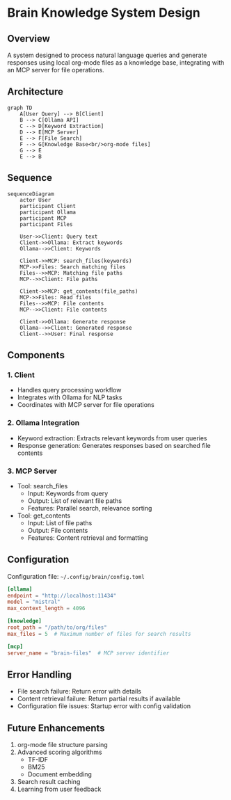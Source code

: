 # Brain Knowledge System Design

## Overview
A system designed to process natural language queries and generate responses using local org-mode files as a knowledge base, integrating with an MCP server for file operations.

## Architecture

```mermaid
graph TD
    A[User Query] --> B[Client]
    B --> C[Ollama API]
    C --> D[Keyword Extraction]
    D --> E[MCP Server]
    E --> F[File Search]
    F --> G[Knowledge Base<br/>org-mode files]
    G --> E
    E --> B
```

## Sequence

```mermaid
sequenceDiagram
    actor User
    participant Client
    participant Ollama
    participant MCP
    participant Files

    User->>Client: Query text
    Client->>Ollama: Extract keywords
    Ollama-->>Client: Keywords

    Client->>MCP: search_files(keywords)
    MCP->>Files: Search matching files
    Files-->>MCP: Matching file paths
    MCP-->>Client: File paths

    Client->>MCP: get_contents(file_paths)
    MCP->>Files: Read files
    Files-->>MCP: File contents
    MCP-->>Client: File contents

    Client->>Ollama: Generate response
    Ollama-->>Client: Generated response
    Client-->>User: Final response
```

## Components

### 1. Client
- Handles query processing workflow
- Integrates with Ollama for NLP tasks
- Coordinates with MCP server for file operations

### 2. Ollama Integration
- Keyword extraction: Extracts relevant keywords from user queries
- Response generation: Generates responses based on searched file contents

### 3. MCP Server
- Tool: search_files
  - Input: Keywords from query
  - Output: List of relevant file paths
  - Features: Parallel search, relevance sorting
- Tool: get_contents
  - Input: List of file paths
  - Output: File contents
  - Features: Content retrieval and formatting

## Configuration

Configuration file: `~/.config/brain/config.toml`

```toml
[ollama]
endpoint = "http://localhost:11434"
model = "mistral"
max_context_length = 4096

[knowledge]
root_path = "/path/to/org/files"
max_files = 5  # Maximum number of files for search results

[mcp]
server_name = "brain-files"  # MCP server identifier
```

## Error Handling

- File search failure: Return error with details
- Content retrieval failure: Return partial results if available
- Configuration file issues: Startup error with config validation

## Future Enhancements

1. org-mode file structure parsing
2. Advanced scoring algorithms
   - TF-IDF
   - BM25
   - Document embedding
3. Search result caching
4. Learning from user feedback
